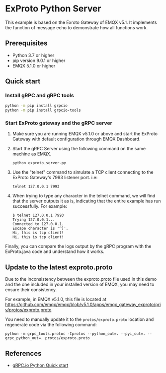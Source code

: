 # ExProto Python Server

This example is based on the Exroto Gateway of EMQX v5.1.
It implements the function of message echo to demonstrate how all functions work.


## Prerequisites 

- Python 3.7 or higher
- pip version 9.0.1 or higher
- EMQX 5.1.0 or higher

## Quick start

### Install gRPC and gRPC tools

```bash
python -m pip install grpcio
python -m pip install grpcio-tools
```

### Start ExProto gateway and the gRPC server

1. Make sure you are running EMQX v5.1.0 or above and start the ExProto Gateway with default
   configuration through EMQX Dashboard.

2. Start the gRPC Server using the following command on the same machine as EMQX.
   ```
   python exproto_server.py
   ```
3. Use the "telnet" command to simulate a TCP client connecting to the ExProto Gateway's 7993
   listener port. i.e:

   ```
   telnet 127.0.0.1 7993
   ```

4. When trying to type any character in the telnet command, we will find that the server outputs
   it as is, indicating that the entire example has run successfully. For example:

   ```
   $ telnet 127.0.0.1 7993
   Trying 127.0.0.1...
   Connected to 127.0.0.1.
   Escape character is '^]'.
   Hi, this is tcp client!
   Hi, this is tcp client!
   ```

Finally, you can compare the logs output by the gRPC program with the ExProto.java code
and understand how it works.


## Update to the latest exproto.proto

Due to the inconsistency between the exproto.proto file used in this demo and the one included
in your installed version of EMQX, you may need to ensure their consistency.

For example, in EMQX v5.1.0, this file is located at
https://github.com/emqx/emqx/blob/v5.1.0/apps/emqx_gateway_exproto/priv/protos/exproto.proto

You need to manually update it to the `protos/exproto.proto` location and
regenerate code via the following command:

```
python -m grpc_tools.protoc -Iprotos --python_out=. --pyi_out=. --grpc_python_out=. protos/exproto.proto
```

## References

- [gRPC.io Python Quick start](https://grpc.io/docs/languages/python/quickstart/)
